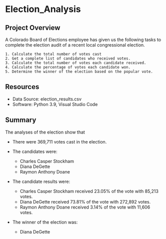 # Election_Analysis

## Project Overview

A Colorado Board of Elections employee has given us the following tasks to complete the election audit of a recent local congressional election.

    1. Calculate the total number of votes cast
    2. Get a complete list of candidates who received votes.
    3. Calculate the total number of votes each candidate received.
    4. Calculate the percentage of votes each candidate won.
    5. Determine the winner of the election based on the popular vote.

## Resources

* Data Source: election_results.csv
* Software: Python 3.9, Visual Studio Code

## Summary

The analyses of the election show that

* There were 369,711 votes cast in the election.
* The candidates were:
    - Charles Casper Stockham
    - Diana DeGette
    - Raymon Anthony Doane

* The candidate results were:
    - Charles Casper Stockham received 23.05% of the vote with 85,213 votes.
    - Diana DeGette received 73.81% of the vote with 272,892 votes.
    - Raymon Anthony Doane received 3.14% of the vote with 11,606 votes.

* The winner of the election was:
    - Diana DeGette